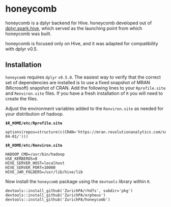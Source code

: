 # honeycomb

honeycomb is a dplyr backend for Hive. honeycomb developed out of [dplyr.spark.hive](https://github.com/rzilla/dplyr.spark.hive), which served as the launching point from which honeycomb was built. 

honeycomb is focused only on Hive, and it was adapted for compatibility with dplyr v0.5.

## Installation
`honeycomb` requires `dplyr` `v0.5.0`.
The easiest way to verify that the correct set of dependencies are installed is to use a fixed snapshot of MRAN (Microsoft) snapshot of CRAN.
Add the following lines to your `Rprofile.site` and `Renviron.site` files. If you have a fresh installation of `R` you will need to create the files.

Adjust the environment variables added to the `Renviron.site` as needed for your distribution of hadoop.

__`$R_HOME/etc/Rprofile.site`__
```
options(repos=structure(c(CRAN='https://mran.revolutionanalytics.com/snapshot/2017-04-01/')))
```

__`$R_HOME/etc/Renviron.site`__
```
HADOOP_CMD=/usr/bin/hadoop
USE_KERBEROS=0
HIVE_SERVER_HOST=localhost
HIVE_SERVER_PORT=10000
HIVE_JAR_FOLDERS=/usr/lib/hive/lib
```

Now install the `honeycomb` package using the `devtools` library within `R`.

```{r}
devtools::install_github('ZurichPA/rhdfs', subdir='pkg')
devtools::install_github('ZurichPA/orpheus')
devtools::install_github('ZurichPA/honeycomb')
```
